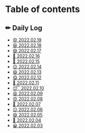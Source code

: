 # Table of contents

## ✏ Daily Log

* [😟 2022.02.19](README.md)
* [😆 2022.02.18](<README (5).md>)
* [😄 2022.02.17](<README (5) (1).md>)
* [🙁 2022.02.16](<README (4).md>)
* [🙂 2022.02.15](<README (2).md>)
* [😌 2022.02.14](<README (3).md>)
* [😄 2022.02.13](<README (2) (1).md>)
* [😋 2022.02.12](<README (2) (1) (1).md>)
* [🥱 2022.02.11](<README (3) (1).md>)
* [😴 2022.02.10](daily-log/2022.02.10.md)
* [😩 2022.02.09](<README (3) (1) (1).md>)
* [😞 2022.02.08](<README (2) (1) (1) (1).md>)
* [🙂 2022.02.07](<README (1).md>)
* [😑 2022.02.06](<README (1) (1).md>)
* [😄 2022.02.05](<README (1) (1) (1).md>)
* [🙂 2022.02.04](daily-log/2022.02.04.md)
* [😀 2022.02.03](daily-log/2022.02.03.md)
